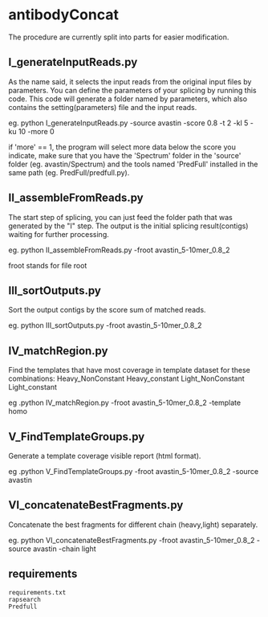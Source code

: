 # antibodyConcat
The procedure are currently split into parts for easier modification.

## I_generateInputReads.py
As the name said, it selects the input reads from the original input files by parameters. 
You can define the parameters of your splicing by running this code.
This code will generate a folder named by parameters, which also contains the setting(parameters) file and the input reads.

eg. python I_generateInputReads.py -source avastin -score 0.8 -t 2 -kl 5 -ku 10 -more 0

if 'more' == 1, the program will select more data below the score you indicate, make sure that you have the 'Spectrum' folder in the 'source' folder (eg. avastin/Spectrum) and the tools named 'PredFull' installed in the same path (eg. PredFull/predfull.py).
## II_assembleFromReads.py
The start step of splicing, you can just feed the folder path that was generated by the "I" step.
The output is the initial splicing result(contigs) waiting for further processing.

eg. python II_assembleFromReads.py -froot avastin_5-10mer_0.8_2

froot stands for file root

## III_sortOutputs.py
Sort the output contigs by the score sum of matched reads.

eg. python III_sortOutputs.py -froot avastin_5-10mer_0.8_2

## IV_matchRegion.py
Find the templates that have most coverage in template dataset for these combinations:
Heavy_NonConstant
Heavy_constant
Light_NonConstant
Light_constant

eg .python IV_matchRegion.py -froot avastin_5-10mer_0.8_2 -template homo


## V_FindTemplateGroups.py
Generate a template coverage visible report (html format).

eg .python V_FindTemplateGroups.py -froot avastin_5-10mer_0.8_2 -source avastin

## VI_concatenateBestFragments.py
Concatenate the best fragments for different chain (heavy,light) separately.

eg. python VI_concatenateBestFragments.py -froot avastin_5-10mer_0.8_2 -source avastin -chain light

## requirements
    requirements.txt
    rapsearch
    Predfull
